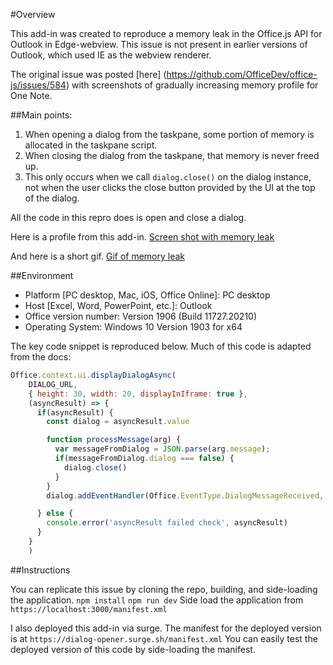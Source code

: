 #Overview

This add-in was created to reproduce a memory leak in the Office.js API for Outlook in Edge-webview. This issue is not present in earlier versions of Outlook, which used IE
as the webview renderer.

The original issue was posted [here] (https://github.com/OfficeDev/office-js/issues/584)
with screenshots of gradually increasing memory profile for One Note.

##Main points:
1. When opening a dialog from the taskpane, some portion of memory is allocated in the taskpane script.
2. When closing the dialog from the taskpane, that memory is never freed up.
3. This only occurs when we call `dialog.close()` on the dialog instance, not when the user clicks the close button provided by the UI at the top of the dialog.

All the code in this repro does is open and close a dialog.

Here is a profile from this add-in. [Screen shot with memory leak](screenshot1.png)

And here is a short gif. [Gif of memory leak](clip.gif)

##Environment

* Platform [PC desktop, Mac, iOS, Office Online]: PC desktop
* Host [Excel, Word, PowerPoint, etc.]: Outlook
* Office version number: Version 1906 (Build 11727.20210)
* Operating System: Windows 10 Version 1903 for x64

The key code snippet is reproduced below. Much of this code is adapted from the docs:
```js
Office.context.ui.displayDialogAsync(
    DIALOG_URL, 
    { height: 30, width: 20, displayInIframe: true },
    (asyncResult) => {
      if(asyncResult) {
        const dialog = asyncResult.value

        function processMessage(arg) {
          var messageFromDialog = JSON.parse(arg.message);
          if(messageFromDialog.dialog === false) {
            dialog.close()
          }
        }
        dialog.addEventHandler(Office.EventType.DialogMessageReceived, processMessage);

      } else {
        console.error('asyncResult failed check', asyncResult)
      }
    }
    )
```

##Instructions

You can replicate this issue by cloning the repo, building, and side-loading the application.
`npm install`
`npm run dev`
Side load the application from `https://localhost:3000/manifest.xml`

I also deployed this add-in via surge. The manifest for the deployed version is at
`https://dialog-opener.surge.sh/manifest.xml`
You can easily test the deployed version of this code by side-loading the manifest.
